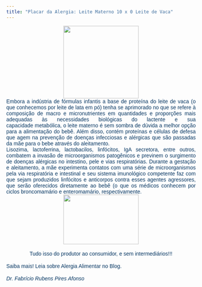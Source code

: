 ```yaml
---
title: "Placar da Alergia: Leite Materno 10 x 0 Leite de Vaca"
---
```


<div style="text-align: justify;"><div class="separator" style="border-bottom: medium none; border-left: medium none; border-right: medium none; border-top: medium none; clear: both; text-align: center;"><a href="http://3.bp.blogspot.com/-zMo0fY3js9c/TlFdN0JRiOI/AAAAAAAAADs/kHEEln04P-k/s1600/leite_vaca_.jpg" imageanchor="1" style="cssfloat: left; height: 58px; margin-left: 1em; margin-right: 1em; width: 76px;"><img border="0" height="193" qaa="true" src="http://3.bp.blogspot.com/-zMo0fY3js9c/TlFdN0JRiOI/AAAAAAAAADs/kHEEln04P-k/s200/leite_vaca_.jpg" width="200" /></a></div><div style="border-bottom: medium none; border-left: medium none; border-right: medium none; border-top: medium none;"><span style="color: #073763; font-family: Arial, Helvetica, sans-serif;">Embora a indústria de fórmulas infantis a base de proteína do leite de vaca (o que conhecemos por leite de lata em pó) tenha se aprimorado no que se refere à composição de macro e micronutrientes em quantidades e proporções mais adequadas às necessidades biológicas do lactente e&nbsp;sua capacidade&nbsp;metabólica, o leite materno é sem sombra de dúvida a melhor opção para a alimentação do bebê.&nbsp;Além disso, contém proteínas e células de defesa que agem na prevenção de doenças infecciosas e alérgicas que são passadas da mãe para o bebe através do aleitamento.&nbsp;&nbsp;</span></div></div><div style="border-bottom: medium none; border-left: medium none; border-right: medium none; border-top: medium none; text-align: justify;"><span style="color: #073763; font-family: Arial, Helvetica, sans-serif;">Lisozima, lactoferrina,&nbsp;lactobacilos,&nbsp;linfócitos, IgA secretora,&nbsp;entre outros, combatem a invasão de microorganismos patogênicos e previnem o surgimento de doenças alérgicas no intestino, pele e vias respiratórias.&nbsp;Durante a gestação e aleitamento, a mãe experimenta contatos com uma série de microorganismos pela via respiratória e intestinal e seu sistema imunológico competente faz com que sejam produzidos linfócitos e anticorpos contra esses agentes agressores, que serão oferecidos diretamente ao bebê (o que os médicos conhecem por ciclos broncomamário e enteromamário, respectivamente. </span><br /><div class="separator" style="clear: both; text-align: center;"><a href="http://4.bp.blogspot.com/-udhILB1OBdM/TlFdf58LOHI/AAAAAAAAADw/fDFznoZ-998/s1600/LM1.jpg" imageanchor="1" style="cssfloat: right; height: 134px; margin-left: 1em; margin-right: 1em; width: 201px;"><img border="0" height="132" qaa="true" src="http://4.bp.blogspot.com/-udhILB1OBdM/TlFdf58LOHI/AAAAAAAAADw/fDFznoZ-998/s200/LM1.jpg" width="200" /></a></div></div><div style="border-bottom: medium none; border-left: medium none; border-right: medium none; border-top: medium none; text-align: justify;"><br /></div><div style="border-bottom: medium none; border-left: medium none; border-right: medium none; border-top: medium none; text-align: center;"><span style="color: #073763; font-family: Arial, Helvetica, sans-serif;">Tudo isso do produtor ao consumidor, e sem intermediários!!!</span></div><div style="border-bottom: medium none; border-left: medium none; border-right: medium none; border-top: medium none; text-align: justify;"><br /></div><div style="text-align: justify;"><span style="color: #073763; font-family: Arial, Helvetica, sans-serif;">Saiba mais! Leia sobre Alergia Alimentar no Blog.</span></div><div style="text-align: justify;"><br /></div><div style="text-align: left;"><span style="color: #073763; font-family: Arial, Helvetica, sans-serif;"><em>Dr. Fabrício Rubens Pires Afonso</em></span></div>